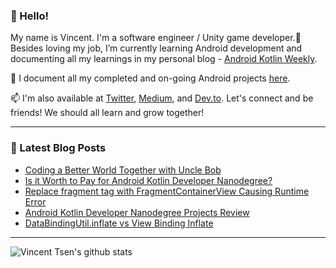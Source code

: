 ### 👋 Hello!

My name is Vincent. I'm a software engineer / Unity game developer.🌱 Besides loving my job, I’m currently learning Android development and documenting all my learnings in my personal blog - [Android Kotlin Weekly](https://vtsen.hashnode.dev/).

💞️ I document all my completed and on-going Android projects [here](https://vtsen.hashnode.dev/projects).

📫 I'm also available at [Twitter](https://twitter.com/vinchamp77), [Medium](https://vtsen.medium.com/), and [Dev.to](https://dev.to/vtsen). Let's connect and be friends! We should all learn and grow together!

---

### 📝 Latest Blog Posts
<!-- BLOG-POST-LIST:START -->
- [Coding a Better World Together with Uncle Bob](https://vtsen.hashnode.dev/coding-a-better-world-together-with-uncle-bob)
- [Is it Worth to Pay for Android Kotlin Developer Nanodegree?](https://vtsen.hashnode.dev/is-it-worth-to-pay-for-android-kotlin-developer-nanodegree)
- [Replace fragment tag with FragmentContainerView Causing Runtime Error](https://vtsen.hashnode.dev/replace-fragment-tag-with-fragmentcontainerview-causing-runtime-error)
- [Android Kotlin Developer Nanodegree Projects Review](https://vtsen.hashnode.dev/android-kotlin-developer-nanodegree-projects-review)
- [DataBindingUtil.inflate vs View Binding Inflate](https://vtsen.hashnode.dev/databindingutilinflate-vs-view-binding-inflate)
<!-- BLOG-POST-LIST:END -->

---

![Vincent Tsen's github stats](https://github-readme-stats.vercel.app/api?username=vinchamp77&show_icons=true&count_private=true&hide=issues,prs)

<!---
vinchamp77/vinchamp77 is a ✨ special ✨ repository because its `README.md` (this file) appears on your GitHub profile.
You can click the Preview link to take a look at your changes.
- 👋 Hi, I’m @vinchamp77
- 👀 I’m interested in ...
- 🌱 I’m currently learning ...
- 💞️ I’m looking to collaborate on ...
- 📫 How to reach me ...
--->
